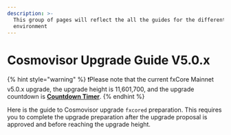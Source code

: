 ```yaml
---
description: >-
  This group of pages will reflect the all the guides for the different
  environment
---
```


# Cosmovisor Upgrade Guide V5.0.x

{% hint style="warning" %}
❗️Please note that the current fxCore Mainnet v5.0.x upgrade, the upgrade height is 11,601,700, and the upgrade countdown is [**Countdown Timer**](https://functionx.github.io/fx-core/tools/countdown.html?network=mainnet).
{% endhint %}

Here is the guide to Cosmovisor upgrade `fxcored` preparation. This requires you to complete the upgrade preparation after the upgrade proposal is approved and before reaching the upgrade height.
